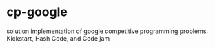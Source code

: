 # cp-google
solution implementation of google competitive programming problems. Kickstart, Hash Code, and Code jam

